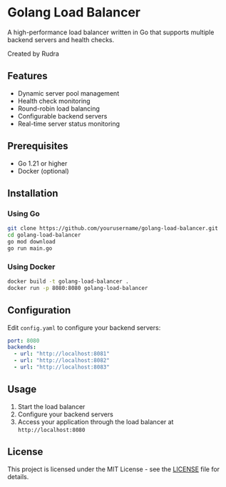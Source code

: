 # Golang Load Balancer

A high-performance load balancer written in Go that supports multiple backend servers and health checks.

Created by Rudra

## Features

- Dynamic server pool management
- Health check monitoring
- Round-robin load balancing
- Configurable backend servers
- Real-time server status monitoring

## Prerequisites

- Go 1.21 or higher
- Docker (optional)

## Installation

### Using Go

```bash
git clone https://github.com/yourusername/golang-load-balancer.git
cd golang-load-balancer
go mod download
go run main.go
```

### Using Docker

```bash
docker build -t golang-load-balancer .
docker run -p 8080:8080 golang-load-balancer
```

## Configuration

Edit `config.yaml` to configure your backend servers:

```yaml
port: 8080
backends:
  - url: "http://localhost:8081"
  - url: "http://localhost:8082"
  - url: "http://localhost:8083"
```

## Usage

1. Start the load balancer
2. Configure your backend servers
3. Access your application through the load balancer at `http://localhost:8080`

## License

This project is licensed under the MIT License - see the [LICENSE](LICENSE) file for details.
